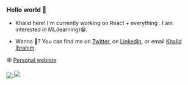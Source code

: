 <!---
Khalid-212/Khalid-212 is a ✨ special ✨ repository because its `README.md` (this file) appears on your GitHub profile.
You can click the Preview link to take a look at your changes.
--->
### Hello world 👋

- Khalid here! I'm currently working on React + everything . I am interested in ML(learning)😁.


- Wanna 💬? You can find me on [Twitter](https://twitter.com/kalid_js), on [LinkedIn](https://www.linkedin.com/in/kalid-js/), or email [Khalid Ibrahim](mailto:khalid.ibr212@gmail.com?subject=[GitHub]).





🕸 [Personal webiste](https://khalidibrahim.tk//)



<a href="">
  <img align="center" src="https://github-readme-stats.vercel.app/api?username=khalid-212&show_icons=true&theme=tokyonight" />
</a>
<img src="https://github-readme-stats.vercel.app/api/top-langs/?username=khalid-212&hide_progress=false)"/>
